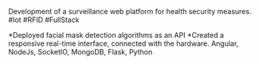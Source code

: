 Development of a surveillance web platform for health security measures.
#Iot #RFID #FullStack

*Deployed facial mask detection algorithms as an API
*Created a responsive real-time interface, connected with the hardware.
Angular, NodeJs, SocketIO, MongoDB, Flask, Python

